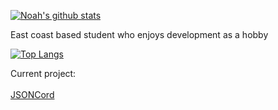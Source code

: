 [![Noah's github stats](https://github-readme-stats.vercel.app/api?username=noahalma)](https://github.com/noahalma)

East coast based student who enjoys development as a hobby

[![Top Langs](https://github-readme-stats.vercel.app/api/top-langs/?username=noahalma&layout=compact)](https://github.com/noahalma)

Current project:<br><br>
<a href="https://github.com/noahalma/JSONCord">JSONCord</a><br>

